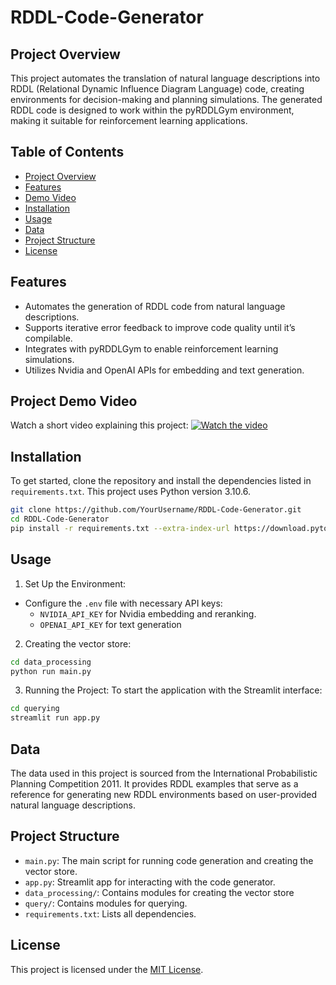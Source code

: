 # RDDL-Code-Generator

## Project Overview
This project automates the translation of natural language descriptions into RDDL (Relational Dynamic Influence Diagram Language) code, creating environments for decision-making and planning simulations. The generated RDDL code is designed to work within the pyRDDLGym environment, making it suitable for reinforcement learning applications.

## Table of Contents
- [Project Overview](#project-overview)
- [Features](#features)
- [Demo Video](#project-demo-video)
- [Installation](#installation)
- [Usage](#usage)
- [Data](#data)
- [Project Structure](#project-structure)
- [License](#license)

## Features
- Automates the generation of RDDL code from natural language descriptions.
- Supports iterative error feedback to improve code quality until it’s compilable.
- Integrates with pyRDDLGym to enable reinforcement learning simulations.
- Utilizes Nvidia and OpenAI APIs for embedding and text generation.

## Project Demo Video
Watch a short video explaining this project:
[![Watch the video](https://img.youtube.com/vi/VUvqhoNJfvA&ab_channel=Pacat/0.jpg)](https://youtu.be/VUvqhoNJfvA)


## Installation
To get started, clone the repository and install the dependencies listed in `requirements.txt`. This project uses Python version 3.10.6.

```bash
git clone https://github.com/YourUsername/RDDL-Code-Generator.git
cd RDDL-Code-Generator
pip install -r requirements.txt --extra-index-url https://download.pytorch.org/whl/cpu
```

## Usage
1. Set Up the Environment:
  - Configure the `.env` file with necessary API keys:
    - `NVIDIA_API_KEY` for Nvidia embedding and reranking.
    - `OPENAI_API_KEY` for text generation
2. Creating the vector store:
```bash
cd data_processing
python run main.py
```
3. Running the Project: To start the application with the Streamlit interface:
```bash
cd querying
streamlit run app.py
```

## Data
The data used in this project is sourced from the International Probabilistic Planning Competition 2011. It provides RDDL examples that serve as a reference for generating new RDDL environments based on user-provided natural language descriptions.

## Project Structure
- `main.py`: The main script for running code generation and creating the vector store.
- `app.py`: Streamlit app for interacting with the code generator.
- `data_processing/`: Contains modules for creating the vector store
- `query/`: Contains modules for querying.
- `requirements.txt`: Lists all dependencies.

## License
This project is licensed under the [MIT License](LICENSE).
